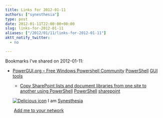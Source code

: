 ```yaml
---
title: Links for 2012-01-11
authors: ["synesthesia"]
type: post
date: 2012-01-11T22:00:00+00:00
slug: links-for-2012-01-11 
aliases: ["/2012/01/11/links-for-2012-01-11"]
aktt_notify_twitter:
  - no

---
```

Bookmarks I&#8217;ve shared on 2012-01-11:

  * [PowerGUI.org &#8211; Free Windows Powershell Community][1] 
    [PowerShell][2] [GUI][3] [tools][4] </li> 
    
      * [Copy SharePoint lists and document libraries from one site to another using PowerShell][5] 
        [PowerShell][2] [sharepoint][6] </li> </ul> 
        
        <p class="deliciouslink">
          <a href="https://del.icio.us/synesthesia" title="See all my bookmarks on del.icio.us"><img src="https://www.synesthesia.co.uk/images/deliciousicon.jpg" alt="Delicious icon" /></a>&nbsp;I am <a href="https://del.icio.us/synesthesia" title="See all my bookmarks on del.icio.us">Synesthesia</a>
        </p>
        
        <p class="deliciouslink">
          <a href="https://del.icio.us/network?add=synesthesia" title="Add me to your del.icio.us network"><img src="https://www.synesthesia.co.uk/images/add.gif" alt="" /></a>&nbsp;<a href="https://del.icio.us/network?add=synesthesia" title="Add me to your del.icio.us network">Add me to your network</a>
        </p>

 [1]: https://powergui.org/index.jspa
 [2]: https://www.delicious.com/synesthesia/PowerShell
 [3]: https://www.delicious.com/synesthesia/GUI
 [4]: https://www.delicious.com/synesthesia/tools
 [5]: https://get-spscripts.com/2011/10/copy-sharepoint-lists-and-document.html
 [6]: https://www.delicious.com/synesthesia/sharepoint